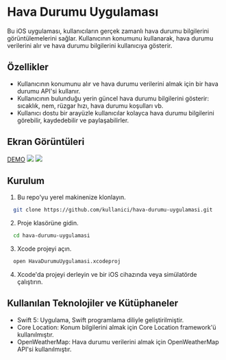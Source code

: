 
# Hava Durumu Uygulaması

Bu iOS uygulaması, kullanıcıların gerçek zamanlı hava durumu bilgilerini görüntülemelerini sağlar. Kullanıcının konumunu kullanarak, hava durumu verilerini alır ve hava durumu bilgilerini kullanıcıya gösterir.


## Özellikler

- Kullanıcının konumunu alır ve hava durumu verilerini almak için bir hava durumu API'si kullanır.
- Kullanıcının bulunduğu yerin güncel hava durumu bilgilerini gösterir: sıcaklık, nem, rüzgar hızı, hava durumu koşulları vb.
- Kullanıcı dostu bir arayüzle kullanıcılar kolayca hava durumu bilgilerini görebilir, kaydedebilir ve paylaşabilirler.


  

## Ekran Görüntüleri

[DEMO](https://i.hizliresim.com/33mgmk0.gif)
![](https://i.hizliresim.com/2ar6ar9.png)
![]([https://i.hizliresim.com/dzckpta.png)

## Kurulum

1. Bu repo'yu yerel makinenize klonlayın.

```bash
  git clone https://github.com/kullanici/hava-durumu-uygulamasi.git
```
2. Proje klasörüne gidin.

```bash
  cd hava-durumu-uygulamasi
```

3. Xcode projeyi açın.

```bash
  open HavaDurumuUygulamasi.xcodeproj
```

4. Xcode'da projeyi derleyin ve bir iOS cihazında veya simülatörde çalıştırın.


## Kullanılan Teknolojiler ve Kütüphaneler

- Swift 5: Uygulama, Swift programlama diliyle geliştirilmiştir.
- Core Location: Konum bilgilerini almak için Core Location framework'ü kullanılmıştır.
- OpenWeatherMap: Hava durumu verilerini almak için OpenWeatherMap API'si kullanılmıştır.
